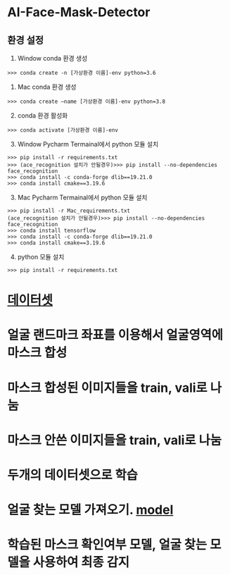 # AI-Face-Mask-Detector

## 환경 설정

1. Window conda 환경 생성 

```
>>> conda create -n [가상환경 이름]-env python=3.6
```

1. Mac conda 환경 생성 

```
>>> conda create —name [가상환경 이름]-env python=3.8
```

2. conda 환경 활성화

```
>>> conda activate [가상환경 이름]-env
```

3. Window Pycharm Termainal에서 python 모듈 설치

```
>>> pip install -r requirements.txt 
>>> (ace_recognition 설치가 안될경우)>>> pip install --no-dependencies face_recognition 
>>> conda install -c conda-forge dlib==19.21.0
>>> conda install cmake==3.19.6
```

3. Mac Pycharm Termainal에서 python 모듈 설치

```
>>> pip install -r Mac_requirements.txt 
(ace_recognition 설치가 안될경우)>>> pip install --no-dependencies face_recognition 
>>> conda install tensorflow
>>> conda install -c conda-forge dlib==19.21.0
>>> conda install cmake==3.19.6
```
4. python 모듈 설치

```
>>> pip install -r requirements.txt
```  

# [데이터셋](https://api.github.com/repos/prajnasb/observations/contents/experiements/data/without_mask?ref=master)

# 얼굴 랜드마크 좌표를 이용해서 얼굴영역에 마스크 합성
# 마스크 합성된 이미지들을 train, vali로 나눔
# 마스크 안쓴 이미지들을 train, vali로 나눔
# 두개의 데이터셋으로 학습
# 얼굴 찾는 모델 가져오기. [model](https://drive.google.com/file/d/1zypxcMVbZE_KzTf5vbDQobbllZRgSwKs/view)
# 학습된 마스크 확인여부 모델, 얼굴 찾는 모델을 사용하여 최종 감지
